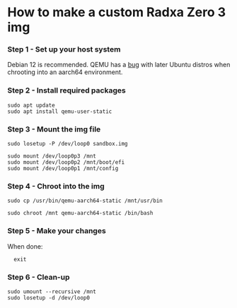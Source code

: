 <h1>How to make a custom Radxa Zero 3 img</h1>

<h3>Step 1 - Set up your host system</h3>

  Debian 12 is recommended. QEMU has a [bug](https://github.com/docker/buildx/issues/1170#issuecomment-2136084089) with later Ubuntu distros when chrooting into an aarch64 environment.

<h3>Step 2 - Install required packages</h3>

    sudo apt update
    sudo apt install qemu-user-static

<h3>Step 3 - Mount the img file</h3>

    sudo losetup -P /dev/loop0 sandbox.img

    sudo mount /dev/loop0p3 /mnt
    sudo mount /dev/loop0p2 /mnt/boot/efi
    sudo mount /dev/loop0p1 /mnt/config

<h3>Step 4 - Chroot into the img</h3>

    sudo cp /usr/bin/qemu-aarch64-static /mnt/usr/bin

    sudo chroot /mnt qemu-aarch64-static /bin/bash

<h3>Step 5 - Make your changes</h3>

  When done:

      exit

<h3>Step 6 - Clean-up</h3>

    sudo umount --recursive /mnt
    sudo losetup -d /dev/loop0
